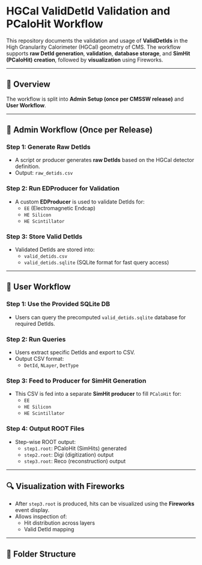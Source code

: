 
# HGCal ValidDetId Validation and PCaloHit Workflow

This repository documents the validation and usage of **ValidDetIds** in the High Granularity Calorimeter (HGCal) geometry of CMS. The workflow supports **raw DetId generation**, **validation**, **database storage**, and **SimHit (PCaloHit) creation**, followed by **visualization** using Fireworks.

---

## 📌 Overview

The workflow is split into **Admin Setup (once per CMSSW release)** and **User Workflow**.

---

## 🧰 Admin Workflow (Once per Release)

### Step 1: Generate Raw DetIds

- A script or producer generates **raw DetIds** based on the HGCal detector definition.
- Output: `raw_detids.csv`

### Step 2: Run EDProducer for Validation

- A custom **EDProducer** is used to validate DetIds for:
  - `EE` (Electromagnetic Endcap)
  - `HE Silicon`
  - `HE Scintillator`

### Step 3: Store Valid DetIds

- Validated DetIds are stored into:
  - `valid_detids.csv`
  - `valid_detids.sqlite` (SQLite format for fast query access)

---

## 👤 User Workflow

### Step 1: Use the Provided SQLite DB

- Users can query the precomputed `valid_detids.sqlite` database for required DetIds.

### Step 2: Run Queries

- Users extract specific DetIds and export to CSV.
- Output CSV format:
  - `DetId`, `NLayer`, `DetType`

### Step 3: Feed to Producer for SimHit Generation

- This CSV is fed into a separate **SimHit producer** to fill `PCaloHit` for:
  - `EE`
  - `HE Silicon`
  - `HE Scintillator`

### Step 4: Output ROOT Files

- Step-wise ROOT output:
  - `step1.root`: PCaloHit (SimHits) generated
  - `step2.root`: Digi (digitization) output
  - `step3.root`: Reco (reconstruction) output

---

## 🔍 Visualization with Fireworks

- After `step3.root` is produced, hits can be visualized using the **Fireworks** event display.
- Allows inspection of:
  - Hit distribution across layers
  - Valid DetId mapping

---

## 📁 Folder Structure

